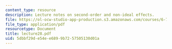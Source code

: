 ```yaml
---
content_type: resource
description: Lecture notes on second-order and non-ideal effects.
file: https://ol-ocw-studio-app-production.s3.amazonaws.com/courses/6-720j-integrated-microelectronic-devices-spring-2007/5dbbf29de54ee6899b7257505130d01a_lecture28.pdf
file_type: application/pdf
resourcetype: Document
title: lecture28.pdf
uid: 5dbbf29d-e54e-e689-9b72-57505130d01a
---
```

